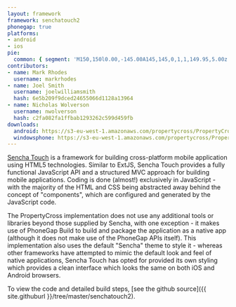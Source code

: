 ```yaml
---
layout: framework
framework: senchatouch2
phonegap: true
platforms:
- android
- ios
pie:
  common: { segment: 'M150,150l0.00,-145.00A145,145,0,1,1,149.95,5.00z' }
contributors:
- name: Mark Rhodes
  username: markrhodes
- name: Joel Smith
  username: joelwilliamsmith
  hash: 6e5b209f9dced24655066d1128a13964
- name: Nicholas Wolverson
  username: nwolverson
  hash: c2fa082fa1ffbab1293262c599d459fb
downloads:
  android: https://s3-eu-west-1.amazonaws.com/propertycross/PropertyCross-senchatouch2-46c66f7db662c7c76eb10a957367b199b4b55d20.apk
  windowsphone: https://s3-eu-west-1.amazonaws.com/propertycross/PropertyCross-senchatouch2-119bb069ee155b0a75b8a0d9108b70379f3dc67d.xap
---
```

[Sencha Touch](http://www.sencha.com/products/touch) is a framework for building cross-platform mobile application using HTML5 technologies.  Similar to ExtJS, Sencha Touch provides a fully functional JavaScript API and a structured MVC approach for building mobile applications.  Coding is done (almost!) exclusively in JavaScript - with the majority of the HTML and CSS being abstracted away behind the concept of "components", which are configured and generated by the JavaScript code.

The PropertyCross implementation does not use any additional tools or libraries beyond those supplied by Sencha, with one exception - it makes use of PhoneGap Build to build and package the application as a native app (although it does not make use of the PhoneGap APIs itself).  This implementation also uses the default "Sencha" theme to style it - whereas other frameworks have attempted to mimic the default look and feel of native applications, Sencha Touch has opted for provided its own styling which provides a clean interface which looks the same on both iOS and Android browsers.

To view the code and detailed build steps, [see the github source]({{ site.githuburl }}/tree/master/senchatouch2).
